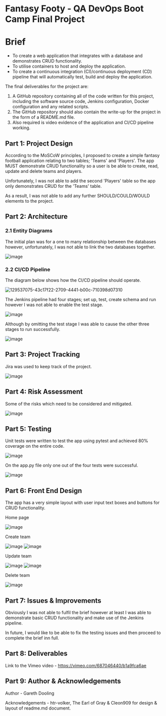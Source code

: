 # Fantasy Footy - QA DevOps Boot Camp Final Project 

# Brief

- To create a web application that integrates with a database and demonstrates CRUD functionality.
- To utilise containers to host and deploy the application.
- To create a continuous integration (CI)/continuous deployment (CD) pipeline that will automatically test, build and deploy the application.

The final deliverables for the project are:

1. A GitHub repository containing all of the code written for this project, including the software source code, Jenkins configuration, Docker configuration and any related scripts.
2. The GitHub repository should also contain the write-up for the project in the form of a README.md file.
3. Also required is video evidence of the application and CI/CD pipeline working.

## Part 1: Project Design

According to the MoSCoW principles, I proposed to create a simple fantasy football application relating to two tables; 'Teams' and 'Players'. The app MUST demonstrate CRUD functionality so a user is be able to create, read, update and delete teams and players. 

Unfortunately, I was not able to add the second 'Players' table so the app only demonstrates CRUD for the 'Teams' table. 

As a result, I was not able to add any further SHOULD/COULD/WOULD elements to the project. 

## Part 2: Architecture

### 2.1 Entity Diagrams

The initial plan was for a one to many relationship between the databases however, unfortunately, I was not able to link the two databases together. 

![image](https://user-images.githubusercontent.com/97617047/153581704-25a4ffb8-81b2-491a-acf4-ed42351c7833.png)

### 2.2 CI/CD Pipeline

The diagram below shows how the CI/CD pipeline should operate.   

![129537075-43c17f22-2709-4441-b00c-710398d07310](https://user-images.githubusercontent.com/97617047/157854508-bd8f2f02-71b6-4946-baf4-a213691df359.png)

The Jenkins pipeline had four stages; set up, test, create schema and run however I was not able to enable the test stage.

![image](https://user-images.githubusercontent.com/97617047/157857460-59cbb23b-d9d2-4112-a8c4-4396d60a22c3.png)

Although by omitting the test stage I was able to cause the other three stages to run successfully.

![image](https://user-images.githubusercontent.com/97617047/157857906-51cfd6ce-fbbc-406b-b3ac-c635b6c10809.png)

## Part 3: Project Tracking

Jira was used to keep track of the project.

![image](https://user-images.githubusercontent.com/97617047/157858494-cb83cf1c-a8d0-4832-b609-50e397ab1b2e.png)

## Part 4: Risk Assessment

Some of the risks which need to be considered and mitigated. 

![image](https://user-images.githubusercontent.com/97617047/157861073-d22203cc-c094-4828-b494-d2e7ce147e34.png)

## Part 5: Testing

Unit tests were written to test the app using pytest and achieved 80% coverage on the entire code. 

![image](https://user-images.githubusercontent.com/97617047/157863282-1258a670-f61d-4290-bb17-b84994f0a89c.png)

On the app.py file only one out of the four tests were successful. 

![image](https://user-images.githubusercontent.com/97617047/157864198-0cb6f52a-2d75-4969-9b12-395da92eeff1.png)

## Part 6: Front End Design

The app has a very simple layout with user input text boxes and buttons for CRUD functionality. 

Home page

![image](https://user-images.githubusercontent.com/97617047/157866932-a7f8aead-1025-4b31-a8d9-14ce88f7c721.png)

Create team

![image](https://user-images.githubusercontent.com/97617047/157867029-0d9effd6-7b1c-4303-9b66-93e446ce7edc.png)
![image](https://user-images.githubusercontent.com/97617047/157867104-bff5dedf-611d-4957-a025-80a5e0bc2d05.png)

Update team

![image](https://user-images.githubusercontent.com/97617047/157867204-6dcdc35b-b383-4e01-886c-5d55ebbd64ac.png)
![image](https://user-images.githubusercontent.com/97617047/157867271-a04a501e-4c1d-4d03-b484-ab27eacdb95b.png)

Delete team

![image](https://user-images.githubusercontent.com/97617047/157867336-07275500-d383-41e3-abde-fa8830058aa0.png)

## Part 7: Issues & Improvements

Obviously I was not able to fulfil the brief however at least I was able to demonstrate basic CRUD functionality and make use of the Jenkins pipeline. 

In future, I would like to be able to fix the testing issues and then proceed to complete the brief inn full. 

## Part 8: Deliverables

Link to the Vimeo video - https://vimeo.com/687046440/b1a9fca6ae

## Part 9: Author & Acknowledgements

Author - Gareth Dooling

Acknowledgements - htr-volker, The Earl of Gray & Cleon909 for design & layout of readme.md document.
